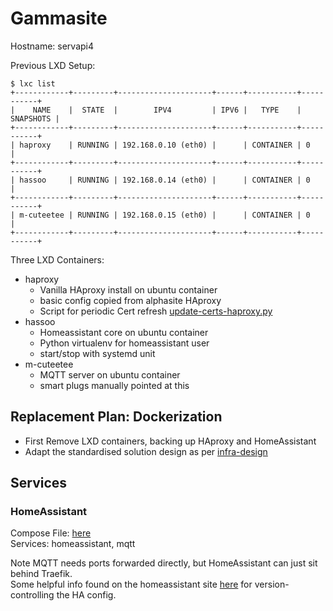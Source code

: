 
# Gammasite

Hostname: servapi4

Previous LXD Setup:
```
$ lxc list
+------------+---------+---------------------+------+-----------+-----------+
|    NAME    |  STATE  |        IPV4         | IPV6 |   TYPE    | SNAPSHOTS |
+------------+---------+---------------------+------+-----------+-----------+
| haproxy    | RUNNING | 192.168.0.10 (eth0) |      | CONTAINER | 0         |
+------------+---------+---------------------+------+-----------+-----------+
| hassoo     | RUNNING | 192.168.0.14 (eth0) |      | CONTAINER | 0         |
+------------+---------+---------------------+------+-----------+-----------+
| m-cuteetee | RUNNING | 192.168.0.15 (eth0) |      | CONTAINER | 0         |
+------------+---------+---------------------+------+-----------+-----------+
```

Three LXD Containers:
* haproxy
  * Vanilla HAproxy install on ubuntu container
  * basic config copied from alphasite HAproxy
  * Script for periodic Cert refresh [update-certs-haproxy.py](https://gitlab.com/garvinob/admin-scripts/-/blob/master/update_certs_haproxy.py)
* hassoo
  * Homeassistant core on ubuntu container
  * Python virtualenv for homeassistant user
  * start/stop with systemd unit
* m-cuteetee
  * MQTT server on ubuntu container
  * smart plugs manually pointed at this

## Replacement Plan: Dockerization
* First Remove LXD containers, backing up HAproxy and HomeAssistant
* Adapt the standardised solution design as per [infra-design](infra-design.md)

## Services
### HomeAssistant
Compose File: [here](../deploy/gammasite/homeassistant/docker-compose.yml)  
Services: homeassistant, mqtt

Note MQTT needs ports forwarded directly, but HomeAssistant can just sit behind Traefik.  
Some helpful info found on the homeassistant site
[here](https://community.home-assistant.io/t/sharing-your-configuration-on-github/195144#step-2-creating-gitignore)
for version-controlling the HA config.
